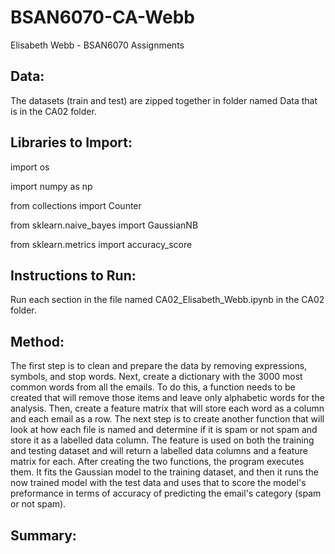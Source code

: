 # BSAN6070-CA-Webb
Elisabeth Webb - BSAN6070 Assignments

## Data: ##

The datasets (train and test) are zipped together in folder named Data that is in the CA02 folder. 

## Libraries to Import: ##

import os

import numpy as np

from collections import Counter

from sklearn.naive_bayes import GaussianNB

from sklearn.metrics import accuracy_score

## Instructions to Run: ##

Run each section in the file named CA02_Elisabeth_Webb.ipynb in the CA02 folder. 

## Method: ##
The first step is to clean and prepare the data by removing expressions, symbols, and stop words. Next, create a dictionary with the 3000 most common words from all the emails. To do this, a function needs to be created that will remove those items and leave only alphabetic words for the analysis. Then, create a feature matrix that will store each word as a column and each email as a row. The next step is to create another function that will look at how each file is named and determine if it is spam or not spam and store it as a labelled data column. The feature is used on both the training and testing dataset and will return a labelled data columns and a feature matrix for each. After creating the two functions, the program executes them. It fits the Gaussian model to the training dataset, and then it runs the now trained model with the test data and uses that to score the model's preformance in terms of accuracy of predicting the email's category (spam or not spam). 

## Summary: ##
